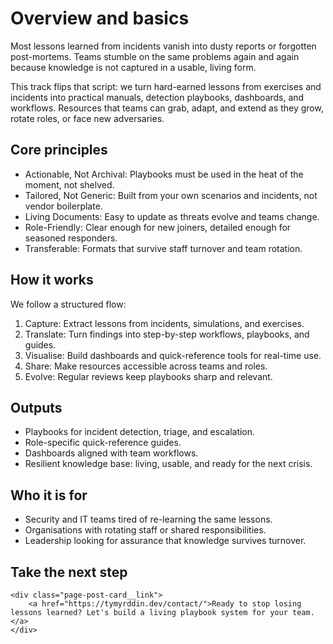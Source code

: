 # Overview and basics

Most lessons learned from incidents vanish into dusty reports or forgotten post-mortems. Teams stumble on the same problems again and again because knowledge is not captured in a usable, living form.  

This track flips that script: we turn hard-earned lessons from exercises and incidents into practical manuals, detection playbooks, dashboards, and workflows. Resources that teams can grab, adapt, and extend as they grow, rotate roles, or face new adversaries.  

## Core principles

* Actionable, Not Archival: Playbooks must be used in the heat of the moment, not shelved.  
* Tailored, Not Generic: Built from your own scenarios and incidents, not vendor boilerplate.  
* Living Documents: Easy to update as threats evolve and teams change.  
* Role-Friendly: Clear enough for new joiners, detailed enough for seasoned responders.  
* Transferable: Formats that survive staff turnover and team rotation.  

## How it works

We follow a structured flow:

1. Capture: Extract lessons from incidents, simulations, and exercises.  
2. Translate: Turn findings into step-by-step workflows, playbooks, and guides.  
3. Visualise: Build dashboards and quick-reference tools for real-time use.  
4. Share: Make resources accessible across teams and roles.  
5. Evolve: Regular reviews keep playbooks sharp and relevant.  

## Outputs

* Playbooks for incident detection, triage, and escalation.  
* Role-specific quick-reference guides.  
* Dashboards aligned with team workflows.  
* Resilient knowledge base: living, usable, and ready for the next crisis.  

## Who it is for

* Security and IT teams tired of re-learning the same lessons.  
* Organisations with rotating staff or shared responsibilities.  
* Leadership looking for assurance that knowledge survives turnover.  

## Take the next step

```{raw} html
<div class="page-post-card__link">
    <a href="https://tymyrddin.dev/contact/">Ready to stop losing lessons learned? Let's build a living playbook system for your team.</a>
</div>
```
